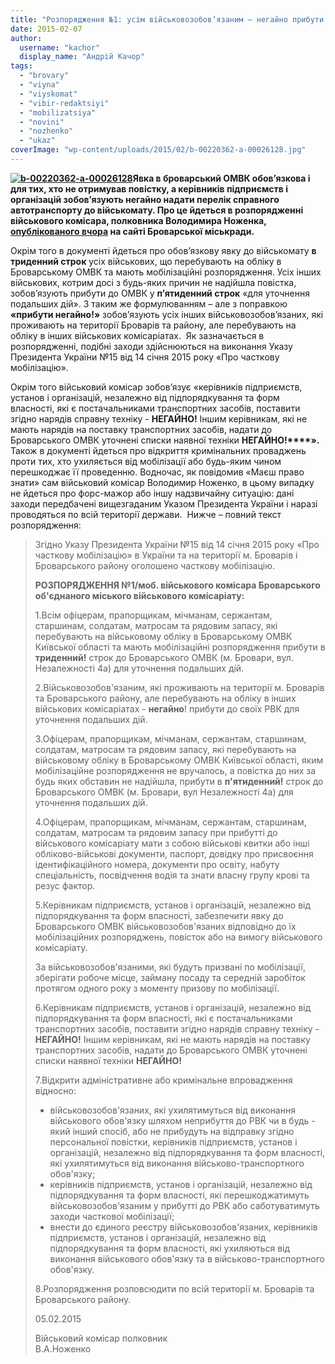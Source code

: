 ```yaml
---
title: "Розпорядження №1: усім військовозобов’язаним – негайно прибути до військомату"
date: 2015-02-07
author: 
  username: "kachor"
  display_name: "Андрій Качор"
tags: 
  - "brovary"
  - "viyna"
  - "viyskomat"
  - "vibir-redaktsiyi"
  - "mobilizatsiya"
  - "novini"
  - "nozhenko"
  - "ukaz"
coverImage: "wp-content/uploads/2015/02/b-00220362-a-00026128.jpg"
---
```


**[![b-00220362-a-00026128](https://mpz.brovary.org/wp-content/uploads/2015/02/b-00220362-a-00026128.jpg)](https://mpz.brovary.org/wp-content/uploads/2015/02/b-00220362-a-00026128.jpg)Явка в броварський ОМВК обов’язкова і для тих, хто не отримував повістку, а керівників підприємств і організацій зобов’язують негайно надати перелік справного автотранспорту до військомату. Про це йдеться в розпорядженні військового комісара, полковника Володимира Ноженка, [опублікованого вчора](http://www.brovary.kiev.ua/rozporyadzhennya-%E2%84%961mob-v%D1%96iskovogo-kom%D1%96sara-brovarskogo-ob%D1%94dnanogo-m%D1%96skogo-v%D1%96iskovogo-kom%D1%96sar%D1%96atu) на сайті Броварської міськради.**

Окрім того в документі йдеться про обов’язкову явку до військомату **в триденний строк** усіх військових, що перебувають на обліку в Броварському ОМВК та мають мобілізаційні розпорядження. Усіх інших військових, котрим досі з будь-яких причин не надійшла повістка, зобов’язують прибути до ОМВК у **п’ятиденний строк** «для уточнення подальших дій». З таким же формулюванням – але з поправкою **«прибути негайно!»** зобов’язують усіх інших військовозобов’язаних, які проживають на території Броварів та району, але перебувають на обліку в інших військових комісаріатах.  Як зазначається в розпорядженні, подібні заходи здійснюються на виконання Указу Президента України №15 від 14 січня 2015 року «Про часткову мобілізацію».

Окрім того військовий комісар зобов’язує «керівників підприємств, установ і організацій, незалежно від підпорядкування та форм власності, які є постачальниками транспортних засобів, поставити згідно нарядів справну техніку - **НЕГАЙНО!** Іншим керівникам, які не мають нарядів на поставку транспортних засобів, надати до Броварського ОМВК уточнені списки наявної техніки **НЕГАЙНО!****».** Також в документі йдеться про відкриття кримінальних проваджень проти тих, хто ухиляється від мобілізації або будь-яким чином перешкоджає її проведенню. Водночас, як повідомив «Маєш право знати» сам військовий комісар Володимир Ноженко, в цьому випадку не йдеться про форс-мажор або іншу надзвичайну ситуацію: дані заходи передбачені вищезгаданим Указом Президента України і наразі проводяться по всій території держави.  Нижче – повний текст розпорядження:

> Згідно Указу Президента України №15 від 14 січня 2015 року «Про часткову мобілізацію» в України та на території м. Броварів і Броварського району оголошено часткову мобілізацію.
> 
> **РОЗПОРЯДЖЕННЯ №1/моб. військового комісара Броварського об'єднаного міського військового комісаріату:**
> 
> 1.Всім офіцерам, прапорщикам, мічманам, сержантам, старшинам, солдатам, матросам та рядовим запасу, які перебувають на військовому обліку в Броварському ОМВК Київської області та мають мобілізаційні розпорядження прибути в **триденний!** cтрок до Броварського ОМВК (м. Бровари, вул. Незалежності 4а) для уточнення подальших дій.
> 
> 2.Військовозобов'язаним, які проживають на території м. Броварів та Броварського району, але перебувають на обліку в інших військових комісаріатах - **негайно**! прибути до своїх РВК для уточнення подальших дій.
> 
> 3.Офіцерам, прапорщикам, мічманам, сержантам, старшинам, солдатам, матросам та рядовим запасу, які перебувають на військовому обліку в Броварському ОМВК Київської області, яким мобілізаційне розпорядження не вручалось, а повістка до них за будь яких обставин не надійшла, прибути в **п'ятиденний!** cтрок до Броварського ОМВК (м. Бровари, вул Незалежності 4а) для уточнення подальших дій.
> 
> 4.Офіцерам, прапорщикам, мічманам, сержантам, старшинам, солдатам, матросам та рядовим запасу при прибутті до військового комісаріату мати з собою військові квитки або інші обліково-військові документи, паспорт, довідку про присвоєння ідентифікаційного номера, документи про освіту, набуту спеціальність, посвідчення водія та знати власну групу крові та резус фактор.
> 
> 5.Керівникам підприємств, установ і організацій, незалежно від підпорядкування та форм власності, забезпечити явку до Броварського ОМВК військовозобов'язаних відповідно до їх мобілізаційних розпоряджень, повісток або на вимогу військового комісаріату.
> 
> За військовозобов'язаними, які будуть призвані по мобілізації, зберігати робоче місце, займану посаду та середній заробіток протягом одного року з моменту призову по мобілізації.
> 
> 6.Керівникам підприємств, установ і організацій, незалежно від підпорядкування та форм власності, які є постачальниками транспортних засобів, поставити згідно нарядів справну техніку - **НЕГАЙНО!** Іншим керівникам, які не мають нарядів на поставку транспортних засобів, надати до Броварського ОМВК уточнені списки наявної техніки **НЕГАЙНО!**
> 
> 7.Відкрити адміністративне або кримінальне впровадження відносно:
> 
> - військовозобов'язаних, які ухилятимуться від виконання військового обов'язку шляхом неприбуття до РВК чи в будь - який інший спосіб, або не прибудуть на відправку згідно персональної повістки, керівників підприємств, установ і організацій, незалежно від підпорядкування та форм власності, які ухилятимуться від виконання військово-транспортного обов'язку;
> - керівників підприємств, установ і організацій, незалежно від підпорядкування та форм власності, які перешкоджатимуть військовозобов'язаним у прибутті до РВК або саботуватимуть заходи часткової мобілізації;
> - внести до єдиного реєстру військовозобов'язаних, керівників підприємств, установ і організацій, незалежно від підпорядкування та форм власності, які ухиляються від виконання військового обов'язку та в військово-транспортного обов'язку.
> 
> 8.Розпорядження розповсюдити по всій території м. Броварів та Броварського району.
> 
> 05.02.2015
> 
> Військовий комісар полковник                                                   В.А.Ноженко
